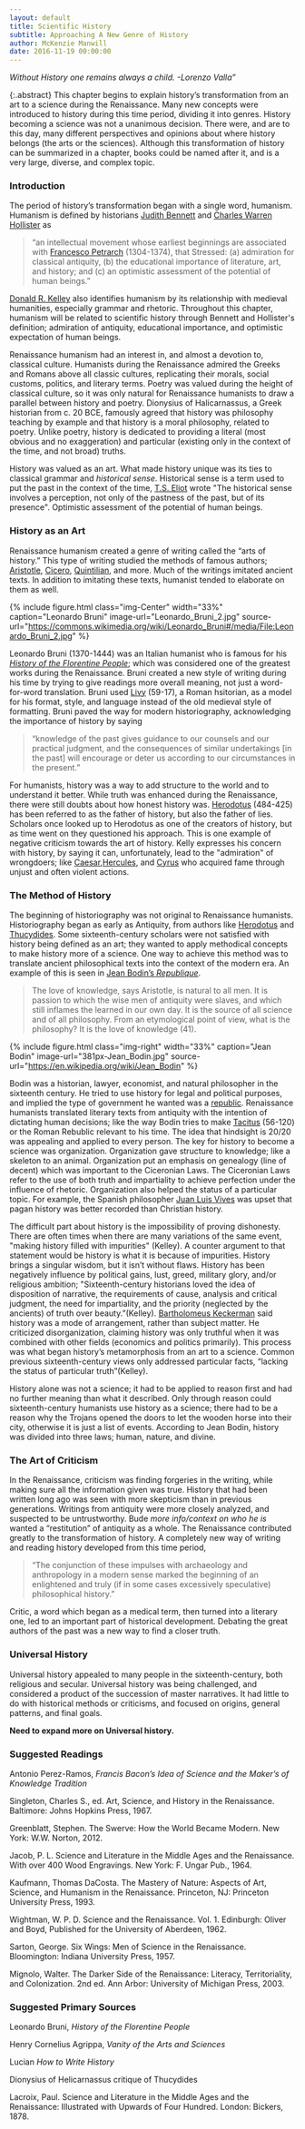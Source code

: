 ```yaml
---
layout: default
title: Scientific History
subtitle: Approaching A New Genre of History
author: McKenzie Manwill
date: 2016-11-19 00:00:00
---
```

 *Without History one remains always a child.*
 *-Lorenzo Valla”*


{:.abstract}
This chapter begins to explain history’s transformation from an art to a science during the Renaissance.  Many new concepts were introduced to history during this time period, dividing it into genres.  History becoming a science was not a unanimous decision.  There were, and are to this day, many different perspectives and opinions about where history belongs (the arts or the sciences).  Although this transformation of history can be summarized in a chapter, books could be named after it, and is a very large, diverse, and complex topic.


### Introduction
The period of history’s transformation began with a single word, humanism.  Humanism is defined by historians [Judith Bennett](https://dornsife.usc.edu/cf/faculty-and-staff/faculty.cfm?pid=1008252) and [Charles Warren Hollister](https://en.wikipedia.org/wiki/C._Warren_Hollister) as 
>“an intellectual movement whose earliest beginnings are associated with [Francesco Petrarch](http://brbl-archive.library.yale.edu/exhibitions/petrarch/about.html) (1304-1374), that Stressed: (a) admiration for classical antiquity, (b) the educational importance of literature, art, and history; and (c) an optimistic assessment of the potential of human beings.”  

[Donald R. Kelley](http://history.rutgers.edu/faculty-directory/60-faculty-emeriti/238-kelley-donald-r) also identifies humanism by its relationship with medieval humanities, especially grammar and rhetoric.  Throughout this chapter, humanism will be related to scientific history through Bennett and Hollister's definition; admiration of antiquity, educational importance, and optimistic expectation of human beings.

Renaissance humanism had an interest in, and almost a devotion to, classical culture.  Humanists during the Renaissance admired the Greeks and Romans above all classic cultures, replicating their morals, social customs, politics, and literary terms.  Poetry was valued during the height of classical culture, so it was only natural for Renaissance humanists to draw a parallel between history and poetry.  Dionysius of Halicarnassus, a Greek historian from c. 20 BCE,  famously agreed that history was philosophy teaching by example and that history is a moral philosophy, related to poetry.  Unlike poetry, history is dedicated to providing a literal (most obvious and no exaggeration) and particular (existing only in the context of the time, and not broad) truths.

 History was valued as an art. What made history unique was its ties to classical grammar and *historical sense*.  Historical sense is a term used to put the past in the context of the time, [T.S. Eliot](http://www.biography.com/people/ts-eliot-9286072) wrote "The historical sense involves a perception, not only of the pastness of the past, but of its presence". Optimistic assessment of the potential of human beings.

### History as an Art
Renaissance humanism created a genre of writing called the “arts of history.”  This type of writing studied the methods of famous authors; [Aristotle](https://www.britannica.com/biography/Aristotle), [Cicero](https://www.britannica.com/biography/Cicero), [Quintilian](https://www.britannica.com/biography/Quintilian), and more.  Much of the writings imitated ancient texts.  In addition to imitating these texts, humanist tended to elaborate on them as well.

{% include figure.html
  class="img-Center"
  width="33%"
  caption="Leonardo Bruni"
  image-url="Leonardo_Bruni_2.jpg"
  source-url="https://commons.wikimedia.org/wiki/Leonardo_Bruni#/media/File:Leonardo_Bruni_2.jpg"
%}

Leonardo Bruni (1370-1444) was an Italian humanist who is famous for his [*History of the Florentine People*](https://books.google.com/books/about/History_of_the_Florentine_People_Books_I.html?id=rT28aN0xDHoC); which was considered one of the greatest works during the Renaissance. Bruni created a new style of writing during his time by trying to give readings more overall meaning, not just a word-for-word translation. Bruni used [Livy](https://www.britannica.com/biography/Livy) (59-17), a Roman hsitorian, as a model for his format, style, and language instead of the old medieval style of formatting.   Bruni paved the way for modern historiography, acknowledging the importance of history by saying 
>“knowledge of the past gives guidance to our counsels and our practical judgment, and the consequences of similar undertakings [in the past] will encourage or deter us according to our circumstances in the present.”  


For humanists, history was a way to add structure to the world and to understand it better.  While truth was enhanced during the Renaissance, there were still doubts about how honest history was.  [Herodotus](https://github.com/unm-historiography/491-fall2016/blob/master/docs/essays/greek-historiography.md#herotodus-the-father-of-history) (484-425) has been referred to as the father of history, but also the father of lies.  Scholars once looked up to Herodotus as one of the creators of history, but as time went on they questioned his approach.  This is one example of negative criticism towards the art of history.  Kelly expresses his concern with history, by saying it can, unfortunately, lead to the "admiration" of wrongdoers; like [Caesar](http://militaryhistory.about.com/od/battleswarsto1000/p/alesia.htm),[Hercules](http://www.perseus.tufts.edu/Herakles/labors.html), and [Cyrus](http://www.liquisearch.com/battle_of_thymbra) who acquired fame through unjust and often violent actions.


### The Method of History
The beginning of historiography was not original to Renaissance humanists.  Historiography began as early as Antiquity, from authors like [Herodotus](https://github.com/unm-historiography/491-fall2016/blob/master/docs/essays/greek-historiography.md#herotodus-the-father-of-history) and [Thucydides](https://github.com/unm-historiography/491-fall2016/blob/master/docs/essays/greek-historiography.md#thucydides-science-politics-and-professionalism).  Some sixteenth-century scholars were not satisfied with history being defined as an art; they wanted to apply methodical concepts to make history more of a science.  One way to achieve this method was to translate ancient philosophical texts into the context of the modern era.  An example of this is seen in [Jean Bodin’s *Republique*](http://www.iep.utm.edu/bodin/).

> The love of knowledge, says Aristotle, is natural to all men.  It is passion to which the wise men of antiquity were slaves, and which still inflames the learned in our own day.  It is the source of all science and of all philosophy.  From an etymological point of view, what is the philosophy? It is the love of knowledge (41).


{% include figure.html
  class="img-right"
  width="33%"
  caption="Jean Bodin"
  image-url="381px-Jean_Bodin.jpg"
  source-url="https://en.wikipedia.org/wiki/Jean_Bodin"
%}

Bodin was a historian, lawyer, economist, and natural philosopher in the sixteenth century.   He tried to use history for legal and political purposes, and implied the type of government he wanted was a [republic](http://www.merriam-webster.com/dictionary/republic).  Renaissance humanists translated literary texts from antiquity with the intention of dictating human decisions; like the way Bodin tries to make [Tacitus](https://en.wikipedia.org/wiki/Tacitus) (56-120) or the Roman Rebublic relevant to his time.  The idea that hindsight is 20/20 was appealing and applied to every person. The key for history to become a science was organization.  Organization gave structure to knowledge; like a skeleton to an animal.  Organization put an emphasis on genealogy (line of decent) which was important to the Ciceronian Laws.  The Ciceronian Laws refer to the use of both truth and impartiality to achieve perfection under the influence of rhetoric.   Organization also helped the status of a particular topic.  For example, the Spanish philosopher [Juan Luis Vives](http://www.encyclopedia.com/people/philosophy-and-religion/philosophy-biographies/juan-luis-vives) was upset that pagan history was better recorded than Christian history.


The difficult part about history is the impossibility of proving dishonesty.  There are often times when there are many variations of the same event, "making history filled with impurities" (Kelley). A counter argument to that statement would be history is what it is because of impurities.  History brings a singular wisdom, but it isn’t without flaws.  History has been negatively influence by political gains, lust, greed, military glory, and/or religious ambition; "Sixteenth-century historians loved the idea of disposition of narrative, the requirements of cause, analysis and critical judgment, the need for impartiality, and the priority (neglected by the ancients) of truth over beauty.”(Kelley).  [Bartholomeus Keckerman](https://en.wikipedia.org/wiki/Bartholom%C3%A4us_Keckermann) said history was a mode of arrangement, rather than subject matter.  He criticized disorganization, claiming history was only truthful when it was combined with other fields (economics and politics primarily).  This process was what began history’s metamorphosis from an art to a science.  Common previous sixteenth-century views only addressed particular facts, “lacking the status of particular truth”(Kelley).

History alone was not a science; it had to be applied to reason first and had no further meaning than what it described.  Only through reason could sixteenth-century humanists use history as a science; there had to be a reason why the Trojans opened the doors to let the wooden horse into their city, otherwise it is just a list of events.  According to Jean Bodin, history was divided into three laws; human, nature, and divine.


### The Art of Criticism
In the Renaissance, criticism was finding forgeries in the writing, while making sure all the information given was true.  History that had been written long ago was seen with more skepticism than in previous generations. Writings from antiquity were more closely analyzed, and suspected to be untrustworthy. Bude *more info/context on who he is* wanted a “restitution” of antiquity as a whole.  The Renaissance contributed greatly to the transformation of history. A completely new way of writing and reading history developed from this time period, 
>“The conjunction of these impulses with archaeology and anthropology in a modern sense marked the beginning of an enlightened and truly (if in some cases excessively speculative) philosophical history.”    

Critic, a word which began as a medical term, then turned into a literary one, led to an important part of historical development. Debating the great authors of the past was a new way to find a closer truth.


### Universal History
Universal history appealed to many people in the sixteenth-century, both religious and secular.  Universal history was being challenged, and considered a product of the succession of master narratives.  It had little to do with historical methods or criticisms, and focused on origins, general patterns, and final goals.  

**Need to expand more on Universal history.**


### Suggested Readings
Antonio Perez-Ramos, *Francis Bacon’s Idea of Science and the Maker’s of Knowledge Tradition*

Singleton, Charles S., ed. Art, Science, and History in the Renaissance. Baltimore: Johns Hopkins Press, 1967.

Greenblatt, Stephen. The Swerve: How the World Became Modern. New York: W.W. Norton, 2012.

Jacob, P. L. Science and Literature in the Middle Ages and the Renaissance. With over 400 Wood Engravings. New York: F. Ungar Pub., 1964.

Kaufmann, Thomas DaCosta. The Mastery of Nature: Aspects of Art, Science, and Humanism in the Renaissance. Princeton, NJ: Princeton University Press, 1993.

Wightman, W. P. D. Science and the Renaissance. Vol. 1. Edinburgh: Oliver and Boyd, Published for the University of Aberdeen, 1962.

Sarton, George. Six Wings: Men of Science in the Renaissance. Bloomington: Indiana University Press, 1957.

Mignolo, Walter. The Darker Side of the Renaissance: Literacy, Territoriality, and Colonization. 2nd ed. Ann Arbor: University of Michigan Press, 2003.


### Suggested Primary Sources
Leonardo Bruni, *History of the Florentine People*

Henry Cornelius Agrippa, *Vanity of the Arts and Sciences*

Lucian *How to Write History*

Dionysius of Helicarnassus critique of Thucydides

Lacroix, Paul. Science and Literature in the Middle Ages and the Renaissance: Illustrated with Upwards of Four Hundred. London: Bickers, 1878.
